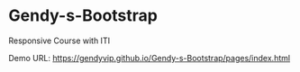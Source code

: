# Gendy-s-Bootstrap
Responsive Course with ITI

Demo URL: https://gendyvip.github.io/Gendy-s-Bootstrap/pages/index.html

